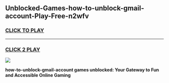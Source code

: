 
## Unblocked-Games-how-to-unblock-gmail-account-Play-Free-n2wfv
<h3>
<a href="https://premium76.site?title=how-to-unblock-gmail-account&ref=18A1">CLICK TO PLAY</a></h3>
<hr>

<h3>
<a href="https://premium76.site?title=how-to-unblock-gmail-account&ref=18A1">CLICK 2 PLAY</a>
  
</h3>

<a href="https://premium76.site?title=how-to-unblock-gmail-account&ref=18A1"><img src="https://clearcache.store/games.png"></a>


**how-to-unblock-gmail-account games unblocked: Your Gateway to Fun and Accessible Online Gaming**
